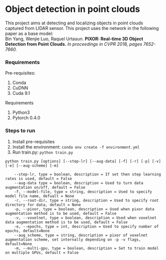 # Object detection in point clouds
This project aims at detecting and localizing objects in point clouds captured from LIDAR sensor.
This project uses the network in the following paper as a base model:</br>
Bin Yang, Wenjie Luo, Raquel Urtasun. <b>PIXOR: Real-time 3D Object Detection from Point Clouds.</b><i> In proceedings in CVPR 2018, pages 7652-7660.</i>

### Requirements
Pre-requisites:
1. Conda
2. CuDNN
3. Cuda 9.1

Requirements
1. Python3
2. Pytorch 0.4.0

### Steps to run
1. Install pre-requisites
2. Install the environment: `conda env create -f environment.yml`
3. Run train.py: `python train.py`

```
python train.py [options] [--step-lr] [--aug-data] [-f] [-r] [-p] [-v] [-e] [--aug-scheme] [-m]

	--step-lr, type = boolean, description = If set then step learning rates is used, default = False
	--aug-data type = boolean, description = Used to turn data  augmentation on/off, default = False
	-f, --model-file, type = string, description = Used to specify model file name, defualt = None 
	-r, --root-dir, type = string, description = Used to specify root directory for data, default = None
	-p, --pixor, type = boolean, description = Used when pixor data augmentation method is to be used, default = False
	-v, --voxelnet, type = boolean, description = Used when voxelnet data augmentation method is to be used, default = False
	-e, --epochs, type = int, description = Used to specify number of epochs, default=None
	--aug_scheme, type = string, description = pixor of voxelnet augmentation scheme, set internally depending on -p -v flags, default=None
	-m, --multi-gpu, type = boolean, description = Set to train model on multiple GPUs, default = False
```
